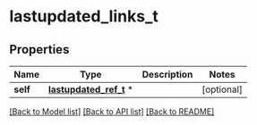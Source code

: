 # lastupdated_links_t

## Properties
Name | Type | Description | Notes
------------ | ------------- | ------------- | -------------
**self** | [**lastupdated_ref_t**](lastupdated_ref.md) \* |  | [optional] 

[[Back to Model list]](../README.md#documentation-for-models) [[Back to API list]](../README.md#documentation-for-api-endpoints) [[Back to README]](../README.md)


